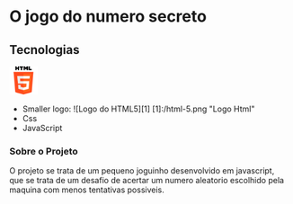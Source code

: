 # O jogo do numero secreto

## Tecnologias
<div>
<img src="img/html-5.png" alt="Logo html" width=50px height=50px>
<img>
<img>
</div>

* Smaller logo: ![Logo do HTML5][1] [1]:/html-5.png "Logo Html"
* Css
* JavaScript

### Sobre o Projeto
<p>
O projeto se trata de um pequeno joguinho desenvolvido em javascript, <br>
que se trata de um desafio de acertar um numero aleatorio escolhido pela <br>
maquina com menos tentativas possiveis.<br>
</p>

